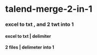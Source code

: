 # talend-merge-2-in-1
<h3>excel to txt , and 2 twt into 1 </h3>
<h4>excel to txt | delimiter </h4>
<h4>2 files | delimeter into 1 </h4>
